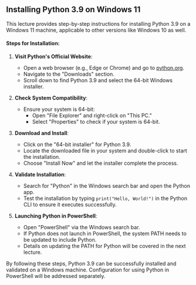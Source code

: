 ## Installing Python 3.9 on Windows 11

This lecture provides step-by-step instructions for installing Python 3.9 on a Windows 11 machine, applicable to other versions like Windows 10 as well.

#### Steps for Installation:

1. **Visit Python's Official Website**:

   - Open a web browser (e.g., Edge or Chrome) and go to [python.org](https://www.python.org).
   - Navigate to the "Downloads" section.
   - Scroll down to find Python 3.9 and select the 64-bit Windows installer.

2. **Check System Compatibility**:

   - Ensure your system is 64-bit:
     - Open "File Explorer" and right-click on "This PC."
     - Select "Properties" to check if your system is 64-bit.

3. **Download and Install**:

   - Click on the "64-bit installer" for Python 3.9.
   - Locate the downloaded file in your system and double-click to start the installation.
   - Choose "Install Now" and let the installer complete the process.

4. **Validate Installation**:

   - Search for "Python" in the Windows search bar and open the Python app.
   - Test the installation by typing `print("Hello, World!")` in the Python CLI to ensure it executes successfully.

5. **Launching Python in PowerShell**:
   - Open "PowerShell" via the Windows search bar.
   - If Python does not launch in PowerShell, the system PATH needs to be updated to include Python.
   - Details on updating the PATH for Python will be covered in the next lecture.

By following these steps, Python 3.9 can be successfully installed and validated on a Windows machine. Configuration for using Python in PowerShell will be addressed separately.
